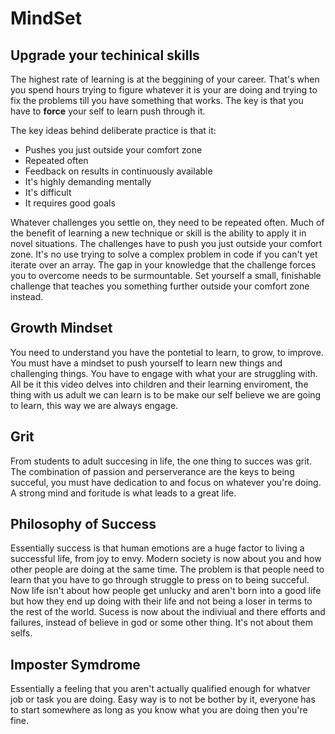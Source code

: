 # MindSet  


## Upgrade your techinical skills

The highest rate of learning is at the beggining of your career. That's when you spend hours trying to figure whatever it is your are doing and trying to fix the problems till you have something that works. The key is that you have to **force** your self to learn push through it. 

The key ideas behind deliberate practice is that it:  

- Pushes you just outside your comfort zone
- Repeated often
- Feedback on results in continuously available
- It's highly demanding mentally
- It's difficult
- It requires good goals  

Whatever challenges you settle on, they need to be repeated often. Much of the benefit of learning a new technique or skill is the ability to apply it in novel situations. The challenges have to push you just outside your comfort zone. It's no use trying to solve a complex problem in code if you can't yet iterate over an array. The gap in your knowledge that the challenge forces you to overcome needs to be surmountable.
Set yourself a small, finishable challenge that teaches you something further outside your comfort zone instead.  

## Growth Mindset  

You need to understand you have the pontetial to learn, to grow, to improve. You must have a mindset to push yourself to learn new things and challenging things. You have to engage with what your are struggling with. All be it this video delves into children and their learning enviroment, the thing with us adult we can learn is to be make our self believe we are going to learn, this way we are always engage.

## Grit

From students to adult succesing in life, the one thing to succes was grit. The combination of passion and perserverance are the keys to being succeful, you must have dedication to and focus on whatever you're doing. A strong mind and foritude is what leads to a great life.


## Philosophy of Success

Essentially success is that human emotions are a huge factor to living a successful life, from joy to envy. Modern society is now about you and how other people are doing at the same time. The problem is that people need to learn that you have to go through struggle to press on to being succeful. Now life isn't about how people get unlucky and aren't born into a good life but how they end up doing with their life and not being a loser in terms to the rest of the world. Sucess is now about the indiviual and there efforts and failures, instead of believe in god or some other thing. It's not about them selfs. 


## Imposter Symdrome 

Essentially a feeling that you aren't actually qualified enough for whatver job or task you are doing. Easy way is to not be bother by it, everyone has to start somewhere  as long as you know what you are doing then you're fine.